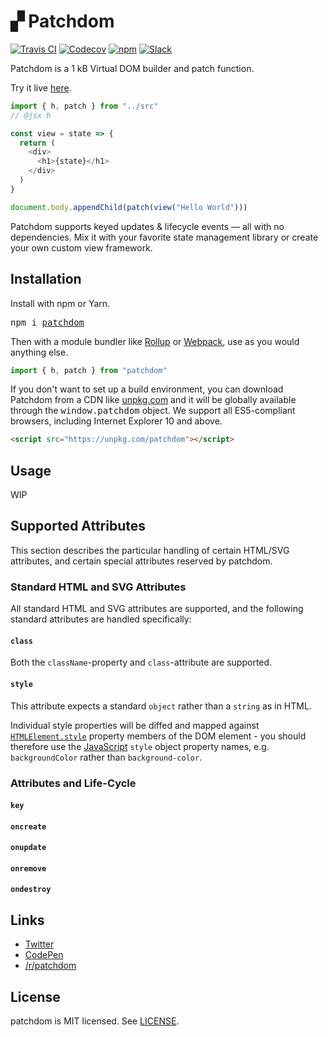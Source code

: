 # ▞ Patchdom

[![Travis CI](https://img.shields.io/travis/jorgebucaran/patchdom/master.svg)](https://travis-ci.org/patchdom/patchdom)
[![Codecov](https://img.shields.io/codecov/c/github/jorgebucaran/patchdom/master.svg)](https://codecov.io/gh/patchdom/patchdom)
[![npm](https://img.shields.io/npm/v/patchdom.svg)](https://www.npmjs.org/package/patchdom)
 [![Slack](https://hyperappjs.herokuapp.com/badge.svg)](https://hyperappjs.herokuapp.com "#patchdom")

Patchdom is a 1 kB Virtual DOM builder and patch function.

Try it live [here](https://codepen.io/jorgebucaran/pen/BRbJpG?editors=0010).

```js
import { h, patch } from "../src"
// @jsx h

const view = state => {
  return (
    <div>
      <h1>{state}</h1>
    </div>
  )
}

document.body.appendChild(patch(view("Hello World")))
```

Patchdom supports keyed updates & lifecycle events — all with no dependencies. Mix it with your favorite state management library or create your own custom view framework.

## Installation

Install with npm or Yarn.

<pre>
npm i <a href=https://www.npmjs.com/package/patchdom>patchdom</a>
</pre>

Then with a module bundler like [Rollup](https://rollupjs.org) or [Webpack](https://webpack.js.org), use as you would anything else.

```js
import { h, patch } from "patchdom"
```

If you don't want to set up a build environment, you can download Patchdom from a CDN like [unpkg.com](https://unpkg.com/patchdom) and it will be globally available through the <samp>window.patchdom</samp> object. We support all ES5-compliant browsers, including Internet Explorer 10 and above.

```html
<script src="https://unpkg.com/patchdom"></script>
```

## Usage

WIP

## Supported Attributes

This section describes the particular handling of certain HTML/SVG attributes, and certain special attributes reserved by patchdom.

### Standard HTML and SVG Attributes

All standard HTML and SVG attributes are supported, and the following standard attributes are handled specifically:

#### `class`

Both the `className`-property and `class`-attribute are supported.

#### `style`

This attribute expects a standard `object` rather than a `string` as in HTML.

Individual style properties will be diffed and mapped against [`HTMLElement.style`](https://developer.mozilla.org/en-US/docs/Web/API/HTMLElement/style) property members of the DOM element - you should therefore use the [JavaScript](https://developer.mozilla.org/en-US/docs/Web/CSS/CSS_Properties_Reference) `style` object property names, e.g. `backgroundColor` rather than `background-color`.

### Attributes and Life-Cycle

#### `key`
#### `oncreate`
#### `onupdate`
#### `onremove`
#### `ondestroy`

## Links

- [Twitter](https://twitter.com/patchdom)
- [CodePen](https://codepen.io/patchdom)
- [/r/patchdom](https://www.reddit.com/r/patchdom)

## License

patchdom is MIT licensed. See [LICENSE](/LICENSE.md).
